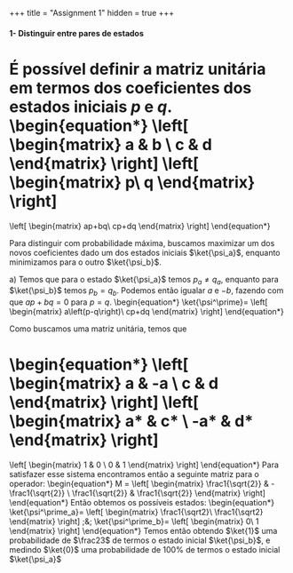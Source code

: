 +++
title = "Assignment 1"
hidden = true
+++

#### 1- Distinguir entre pares de estados
É possível definir a matriz unitária em termos dos coeficientes dos estados iniciais $p$ e $q$.
\begin{equation*}
\left[
  \begin{matrix}
    a & b \\
    c & d
  \end{matrix}
\right]
\left[
  \begin{matrix}
    p\\
    q
  \end{matrix}
\right]
  =
\left[
  \begin{matrix}
    ap+bq\\
    cp+dq
  \end{matrix}
\right]
\end{equation*}

Para distinguir com probabilidade máxima, buscamos maximizar um dos novos coeficientes dado um dos estados iniciais $\ket{\psi_a}$, enquanto minimizamos para o outro $\ket{\psi_b}$.

a) Temos que para o estado $\ket{\psi_a}$ temos $p_a\neq q_a$, enquanto para $\ket{\psi_b}$ temos $p_b=q_b$.
Podemos então igualar $a$ e $-b$, fazendo com que $ap+bq=0$ para $p = q$.
\begin{equation*}
\ket{\psi^\prime}=
\left[
  \begin{matrix}
    a\left(p-q\right)\\
    cp+dq
  \end{matrix}
\right]
\end{equation*}
<!-- Definimos o valor de $a=\frac{1}{p_a-q_a}=1$, para que no novo estado onde o coeficiente de $\ket{0}$ seja não nulo, ele se torne 1. -->

Como buscamos uma matriz unitária, temos que

\begin{equation*}
\left[
  \begin{matrix}
    a & -a \\
    c & d
  \end{matrix}
\right]
\left[
  \begin{matrix}
    a* & c* \\
    -a* & d*
  \end{matrix}
\right]
  = 
\left[
  \begin{matrix}
    1 & 0 \\
    0 & 1
  \end{matrix}
\right]
\end{equation*}
Para satisfazer esse sistema encontramos então a seguinte matriz para o operador:
\begin{equation*}
M = 
\left[
  \begin{matrix}
    \frac1{\sqrt{2}} & -\frac1{\sqrt{2}} \\
    \frac1{\sqrt{2}} & \frac1{\sqrt{2}}
  \end{matrix}
\right]
\end{equation*}
Então obtemos os possíveis estados:
\begin{equation*}
\ket{\psi^\prime_a}=
\left[
  \begin{matrix}
    \frac1{\sqrt2}\\
    \frac1{\sqrt2}
  \end{matrix}
\right]
\;\&\;
\ket{\psi^\prime_b}=
\left[
  \begin{matrix}
    0\\
    1
  \end{matrix}
\right]
\end{equation*}
Temos então obtendo $\ket{1}$ uma probabilidade de $\frac23$ de termos o estado inicial $\ket{\psi_b}$, e medindo $\ket{0}$ uma probabilidade de 100% de termos o estado inicial $\ket{\psi_a}$